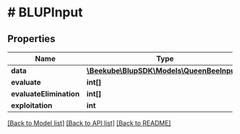 # # BLUPInput

## Properties

Name | Type | Description | Notes
------------ | ------------- | ------------- | -------------
**data** | [**\Beekube\BlupSDK\Models\QueenBeeInput[]**](QueenBeeInput.md) |  |
**evaluate** | **int[]** |  |
**evaluateElimination** | **int[]** |  |
**exploitation** | **int** |  |

[[Back to Model list]](../../README.md#models) [[Back to API list]](../../README.md#endpoints) [[Back to README]](../../README.md)

